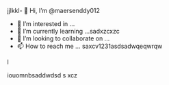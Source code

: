 jjlkkl- 👋 Hi, I’m @maersenddy012
- 👀 I’m interested in ...
- 🌱 I’m currently learning ...sadxzcxzc
- 💞️ I’m looking to collaborate on ...
- 📫 How to reach me ...
saxcv1231asdsadwqeqwrqw
<!---
maersenddy012/maersenddy012 is a ✨ special ✨ repository because its `README.md` (this file) appears on your GitHub profile.
You can click the Preview link to take a look at your changes.
--->l
iouomnbsaddwdsd
s
xcz
